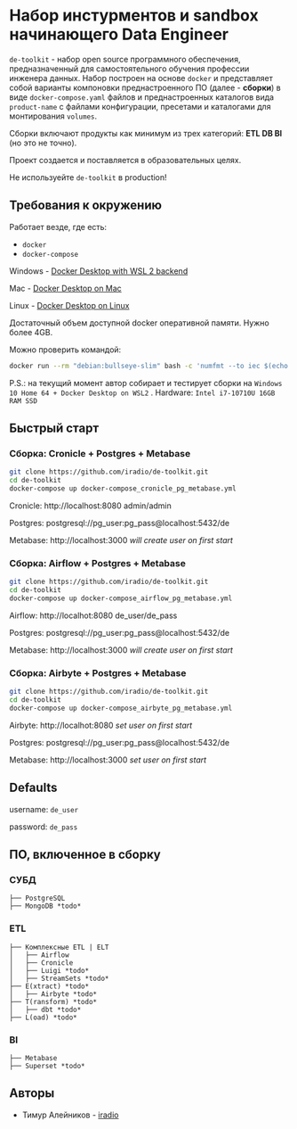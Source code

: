# Набор инстурментов и sandbox начинающего Data Engineer
`de-toolkit` - набор open source программного обеспечения, предназначенный для самостоятельного обучения профессии инженера данных. Набор построен на основе `docker` и представляет собой варианты компоновки преднастроенного ПО (далее - **сборки**) в виде `docker-compose.yaml` файлов и преднастроенных каталогов вида `product-name` с файлами конфигурации, пресетами и каталогами для монтирования `volumes`.

Сборки включают продукты как минимум из трех категорий: **ETL DB BI** (но это не точно).

Проект создается и поставляется в образовательных целях.

Не используейте `de-toolkit` в production!

## Требования к окружению
Работает везде, где есть:
- `docker`
- `docker-compose`

Windows - [Docker Desktop with WSL 2 backend](https://docs.docker.com/desktop/windows/wsl/)

Mac - [Docker Desktop on Mac](https://docs.docker.com/desktop/install/mac-install/)

Linux - [Docker Desktop on Linux](https://docs.docker.com/desktop/install/linux-install/)

Достаточный объем доступной docker оперативной памяти. Нужно более 4GB. 

Можно проверить командой:

``` bash
docker run --rm "debian:bullseye-slim" bash -c 'numfmt --to iec $(echo $(($(getconf _PHYS_PAGES) * $(getconf PAGE_SIZE))))' 
```
P.S.: на текущий момент автор собирает и тестирует сборки на `Windows 10 Home 64 + Docker Desktop on WSL2` . Hardware: `Intel i7-10710U 16GB RAM SSD`

## Быстрый старт
### Сборка: Cronicle + Postgres + Metabase
``` bash
git clone https://github.com/iradio/de-toolkit.git
cd de-toolkit
docker-compose up docker-compose_cronicle_pg_metabase.yml
```
Cronicle: http://localhost:8080 admin/admin

Postgres: postgresql://pg_user:pg_pass@localhost:5432/de

Metabase: http://localhost:3000 *will create user on first start*

### Сборка: Airflow + Postgres + Metabase
``` bash
git clone https://github.com/iradio/de-toolkit.git
cd de-toolkit
docker-compose up docker-compose_airflow_pg_metabase.yml
```
Airflow: http://localhot:8080 de_user/de_pass

Postgres: postgresql://pg_user:pg_pass@localhost:5432/de 

Metabase: http://localhost:3000 *will create user on first start*

### Сборка: Airbyte + Postgres + Metabase
``` bash
git clone https://github.com/iradio/de-toolkit.git
cd de-toolkit
docker-compose up docker-compose_airbyte_pg_metabase.yml
```
Airbyte: http://localhot:8080 *set user on first start*

Postgres: postgresql://pg_user:pg_pass@localhost:5432/de 

Metabase: http://localhost:3000 *set user on first start*

## Defaults 

username: `de_user`

password: `de_pass`

## ПО, включенное в сборку
### СУБД
```
├── PostgreSQL
├── MongoDB *todo*
```
### ETL
```
├── Комплексные ETL | ELT
│   ├── Airflow
│   ├── Cronicle
│   ├── Luigi *todo*
│   ├── StreamSets *todo*
├── E(xtract) *todo*
│   ├── Airbyte *todo*
├── T(ransform) *todo*
│   ├── dbt *todo*
├── L(oad) *todo*
```
### BI
```
├── Metabase
├── Superset *todo*
```
## Авторы
- Тимур Алейников - [iradio](https://github.com/iradio)